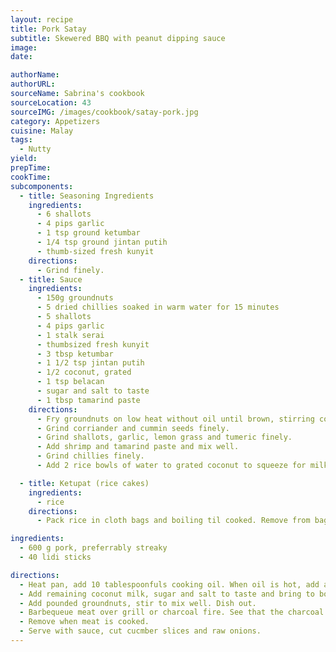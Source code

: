 ```yaml
---
layout: recipe
title: Pork Satay
subtitle: Skewered BBQ with peanut dipping sauce
image:
date:

authorName:
authorURL:
sourceName: Sabrina's cookbook
sourceLocation: 43
sourceIMG: /images/cookbook/satay-pork.jpg
category: Appetizers
cuisine: Malay
tags:
  - Nutty
yield:
prepTime:
cookTime:
subcomponents:
  - title: Seasoning Ingredients
    ingredients:
      - 6 shallots
      - 4 pips garlic
      - 1 tsp ground ketumbar
      - 1/4 tsp ground jintan putih
      - thumb-sized fresh kunyit
    directions:
      - Grind finely.
  - title: Sauce
    ingredients:
      - 150g groundnuts
      - 5 dried chillies soaked in warm water for 15 minutes
      - 5 shallots
      - 4 pips garlic
      - 1 stalk serai
      - thumbsized fresh kunyit
      - 3 tbsp ketumbar
      - 1 1/2 tsp jintan putih
      - 1/2 coconut, grated
      - 1 tsp belacan
      - sugar and salt to taste
      - 1 tbsp tamarind paste
    directions:
      - Fry groundnuts on low heat without oil until brown, stirring continuously. Cool, skin and pound coarsely.
      - Grind corriander and cummin seeds finely.
      - Grind shallots, garlic, lemon grass and tumeric finely.
      - Add shrimp and tamarind paste and mix well.
      - Grind chillies finely.
      - Add 2 rice bowls of water to grated coconut to squeeze for milk.

  - title: Ketupat (rice cakes)
    ingredients:
      - rice
    directions:
      - Pack rice in cloth bags and boiling til cooked. Remove from bags and cube.

ingredients:
  - 600 g pork, preferrably streaky
  - 40 lidi sticks

directions:
  - Heat pan, add 10 tablespoonfuls cooking oil. When oil is hot, add all ground ingredients and fry until fragrant, add a little coconut milk while stirring so that the mixture will not burn or dry up.
  - Add remaining coconut milk, sugar and salt to taste and bring to boil. The sauce should be slightly on the sweet side.
  - Add pounded groundnuts, stir to mix well. Dish out.
  - Barbequeue meat over grill or charcoal fire. See that the charcoal is red hot before grilling. If not, the satay will have a smoky taste. Turn over often to prevent burning. Skewer strips of fat between lean meat.
  - Remove when meat is cooked.
  - Serve with sauce, cut cucmber slices and raw onions.
---
```

